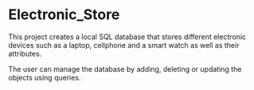 # Electronic_Store

This project creates a local SQL database that stores different electronic devices such as a laptop, cellphone
and a smart watch as well as their attributes.

The user can manage the database by adding, deleting or updating the objects using queries.
